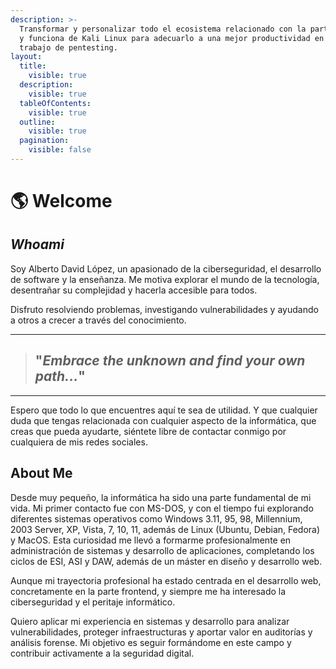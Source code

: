 ```yaml
---
description: >-
  Transformar y personalizar todo el ecosistema relacionado con la parte visual
  y funciona de Kali Linux para adecuarlo a una mejor productividad en el
  trabajo de pentesting.
layout:
  title:
    visible: true
  description:
    visible: true
  tableOfContents:
    visible: true
  outline:
    visible: true
  pagination:
    visible: false
---
```


# 🌎 Welcome

## _**Whoami**_

Soy Alberto David López, un apasionado de la ciberseguridad, el desarrollo de software y la enseñanza. Me motiva explorar el mundo de la tecnología, desentrañar su complejidad y hacerla accesible para todos.&#x20;

Disfruto resolviendo problemas, investigando vulnerabilidades y ayudando a otros a crecer a través del conocimiento.&#x20;

***

> ## "_Embrace the unknown and find your own path..._"

***

Espero que todo lo que encuentres aquí te sea de utilidad. Y que cualquier duda que tengas relacionada con cualquier aspecto de la informática, que creas que pueda ayudarte, siéntete libre de contactar conmigo por cualquiera de mis redes sociales.

## About Me

Desde muy pequeño, la informática ha sido una parte fundamental de mi vida. Mi primer contacto fue con MS-DOS, y con el tiempo fui explorando diferentes sistemas operativos como Windows 3.11, 95, 98, Millennium, 2003 Server, XP, Vista, 7, 10, 11, además de Linux (Ubuntu, Debian, Fedora) y MacOS. Esta curiosidad me llevó a formarme profesionalmente en administración de sistemas y desarrollo de aplicaciones, completando los ciclos de ESI, ASI y DAW, además de un máster en diseño y desarrollo web.

Aunque mi trayectoria profesional ha estado centrada en el desarrollo web, concretamente en la parte frontend, y siempre me ha interesado la ciberseguridad y el peritaje informático.&#x20;

Quiero aplicar mi experiencia en sistemas y desarrollo para analizar vulnerabilidades, proteger infraestructuras y aportar valor en auditorías y análisis forense. Mi objetivo es seguir formándome en este campo y contribuir activamente a la seguridad digital.

